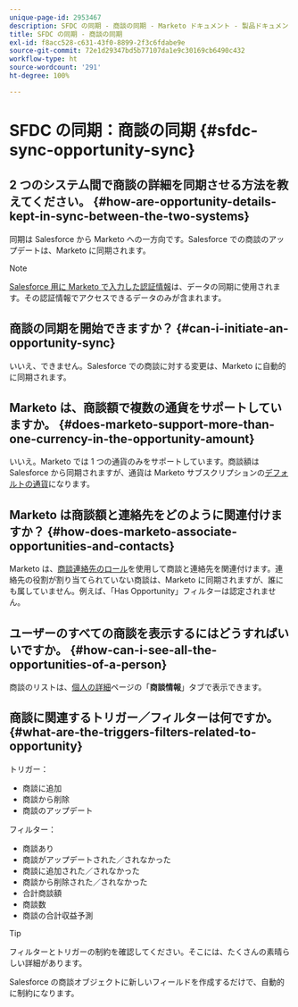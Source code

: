 ```yaml
---
unique-page-id: 2953467
description: SFDC の同期 - 商談の同期 - Marketo ドキュメント - 製品ドキュメント
title: SFDC の同期 - 商談の同期
exl-id: f8acc528-c631-43f0-8899-2f3c6fdabe9e
source-git-commit: 72e1d29347bd5b77107da1e9c30169cb6490c432
workflow-type: ht
source-wordcount: '291'
ht-degree: 100%

---
```


# SFDC の同期：商談の同期 {#sfdc-sync-opportunity-sync}

## 2 つのシステム間で商談の詳細を同期させる方法を教えてください。 {#how-are-opportunity-details-kept-in-sync-between-the-two-systems}

同期は Salesforce から Marketo への一方向です。Salesforce での商談のアップデートは、Marketo に同期されます。

>[!NOTE]
>
>[Salesforce 用に Marketo で入力した認証情報](/help/marketo/product-docs/crm-sync/salesforce-sync/setup/enterprise-unlimited-edition/step-2-of-3-create-a-salesforce-user-for-marketo-enterprise-unlimited.md)は、データの同期に使用されます。その認証情報でアクセスできるデータのみが含まれます。

## 商談の同期を開始できますか？ {#can-i-initiate-an-opportunity-sync}

いいえ、できません。Salesforce での商談に対する変更は、Marketo に自動的に同期されます。

## Marketo は、商談額で複数の通貨をサポートしていますか。 {#does-marketo-support-more-than-one-currency-in-the-opportunity-amount}

いいえ。Marketo では 1 つの通貨のみをサポートしています。商談額は Salesforce から同期されますが、通貨は Marketo サブスクリプションの[デフォルトの通貨](/help/marketo/product-docs/administration/settings/set-default-location-settings-for-a-subscription.md#set-the-default-currency-settings-for-a-subscription)になります。

## Marketo は商談額と連絡先をどのように関連付けますか？ {#how-does-marketo-associate-opportunities-and-contacts}

Marketo は、[商談連絡先のロール](https://help.salesforce.com/HTViewHelpDoc?id=contactroles.htm)を使用して商談と連絡先を関連付けます。連絡先の役割が割り当てられていない商談は、Marketo に同期されますが、誰にも属していません。例えば、「Has Opportunity」フィルターは認定されません。

## ユーザーのすべての商談を表示するにはどうすればいいですか。 {#how-can-i-see-all-the-opportunities-of-a-person}

商談のリストは、[個人の詳細](/help/marketo/product-docs/core-marketo-concepts/smart-lists-and-static-lists/managing-people-in-smart-lists/using-the-person-detail-page.md)ページの「**商談情報**」タブで表示できます。

## 商談に関連するトリガー／フィルターは何ですか。 {#what-are-the-triggers-filters-related-to-opportunity}

トリガー：

* 商談に追加
* 商談から削除
* 商談のアップデート

フィルター：

* 商談あり
* 商談がアップデートされた／されなかった
* 商談に追加された／されなかった
* 商談から削除された／されなかった
* 合計商談額
* 商談数
* 商談の合計収益予測

>[!TIP]
>
>フィルターとトリガーの制約を確認してください。そこには、たくさんの素晴らしい詳細があります。
>
>Salesforce の商談オブジェクトに新しいフィールドを作成するだけで、自動的に制約になります。
